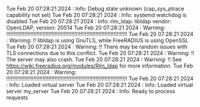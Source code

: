 Tue Feb 20 07:28:21 2024 : Info: Debug state unknown (cap_sys_ptrace capability not set)
Tue Feb 20 07:28:21 2024 : Info: systemd watchdog is disabled
Tue Feb 20 07:28:21 2024 : Info: rlm_ldap: libldap vendor: OpenLDAP, version: 20514
Tue Feb 20 07:28:21 2024 : Warning: !!!!!!!!!!!!!!!!!!!!!!!!!!!!!!!!!!!!!!!!!!!!!!!!!!!!!!!!!!!!!!!!!!!!!!!!!!!!!!!!
Tue Feb 20 07:28:21 2024 : Warning: !! libldap is using GnuTLS, while FreeRADIUS is using OpenSSL
Tue Feb 20 07:28:21 2024 : Warning: !! There may be random issues with TLS connections due to this conflict.
Tue Feb 20 07:28:21 2024 : Warning: !! The server may also crash.
Tue Feb 20 07:28:21 2024 : Warning: !! See https://wiki.freeradius.org/modules/Rlm_ldap for more information.
Tue Feb 20 07:28:21 2024 : Warning: !!!!!!!!!!!!!!!!!!!!!!!!!!!!!!!!!!!!!!!!!!!!!!!!!!!!!!!!!!!!!!!!!!!!!!!!!!!!!!!!
Tue Feb 20 07:28:21 2024 : Info: Loaded virtual server <default>
Tue Feb 20 07:28:21 2024 : Info: Loaded virtual server my_server
Tue Feb 20 07:28:21 2024 : Info: Ready to process requests
